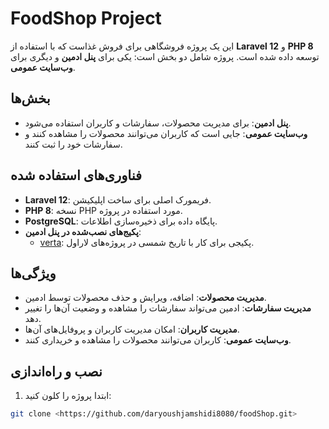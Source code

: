 # FoodShop Project

این یک پروژه فروشگاهی برای فروش غذاست که با استفاده از **Laravel 12** و **PHP 8** توسعه داده شده است. پروژه شامل دو بخش است: یکی برای **پنل ادمین** و دیگری برای **وب‌سایت عمومی**.

## بخش‌ها

- **پنل ادمین**: برای مدیریت محصولات، سفارشات و کاربران استفاده می‌شود.
- **وب‌سایت عمومی**: جایی است که کاربران می‌توانند محصولات را مشاهده کنند و سفارشات خود را ثبت کنند.

## فناوری‌های استفاده شده

- **Laravel 12**: فریمورک اصلی برای ساخت اپلیکیشن.
- **PHP 8**: نسخه PHP مورد استفاده در پروژه.
- **PostgreSQL**: پایگاه داده برای ذخیره‌سازی اطلاعات.
- **پکیج‌های نصب‌شده در پنل ادمین**:
  - [verta](https://github.com/hekmatinasser/verta): پکیجی برای کار با تاریخ شمسی در پروژه‌های لاراول.

## ویژگی‌ها

- **مدیریت محصولات**: اضافه، ویرایش و حذف محصولات توسط ادمین.
- **مدیریت سفارشات**: ادمین می‌تواند سفارشات را مشاهده و وضعیت آن‌ها را تغییر دهد.
- **مدیریت کاربران**: امکان مدیریت کاربران و پروفایل‌های آن‌ها.
- **وب‌سایت عمومی**: کاربران می‌توانند محصولات را مشاهده و خریداری کنند.

## نصب و راه‌اندازی

1. ابتدا پروژه را کلون کنید:

```bash
git clone <https://github.com/daryoushjamshidi8080/foodShop.git>
